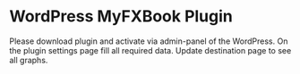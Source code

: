 # WordPress MyFXBook Plugin
Please download plugin and activate via admin-panel of the WordPress. On the plugin settings page fill all required data. Update destination page to see all graphs.
